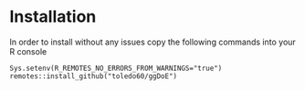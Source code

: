 # Installation

In order to install without any issues copy the following commands into your R console

```{r}
Sys.setenv(R_REMOTES_NO_ERRORS_FROM_WARNINGS="true")
remotes::install_github("toledo60/ggDoE")
```

